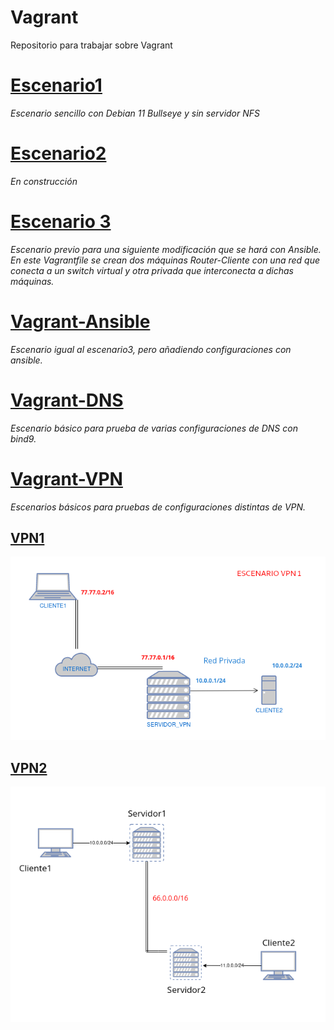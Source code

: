 # Vagrant
Repositorio para trabajar sobre Vagrant

# [Escenario1](escenario1/Vagrantfile)
_Escenario sencillo con Debian 11 Bullseye y sin servidor NFS_

# [Escenario2](escenario2/Vagrantfile)
_En construcción_

# [Escenario 3](escenario3/Vagrantfile)
_Escenario previo para una siguiente modificación que se hará con Ansible. En este Vagrantfile se crean dos máquinas Router-Cliente con una red que conecta a un switch virtual y otra privada que interconecta a dichas máquinas._

# [Vagrant-Ansible](vagrant-ansible(escenario3))
_Escenario igual al escenario3, pero añadiendo configuraciones con ansible._

# [Vagrant-DNS](Vagrant_DNS)
_Escenario básico para prueba de varias configuraciones de DNS con bind9._

# [Vagrant-VPN](Vagrant_VPN)
_Escenarios básicos para pruebas de configuraciones distintas de VPN._

## [VPN1](Vagrant_VPN/VPN1)
![](imagenes/escenario_vpn1.png)

## [VPN2](Vagrant_VPN/VPN2)
![](imagenes/escenario_vpn2.png)
